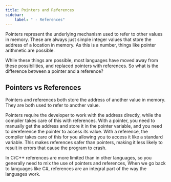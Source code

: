 ```yaml
---
title: Pointers and References
sidebar:
    label: " - References"
---
```


Pointers represent the underlying mechanism used to refer to other values in memory. These are always just simple integer values that store the address of a location in memory. As this is a number, things like pointer arithmetic are possible.

While these things are possible, most languages have moved away from these possibilities, and replaced pointers with references. So what is the difference between a pointer and a reference?

## Pointers vs References

Pointers and references both store the address of another value in memory. They are both used to refer to another value.

Pointers require the developer to work with the address directly, while the compiler takes care of this with references. With a pointer, you need to manually get the address and store it in the pointer variable, and you need to dereference the pointer to access its value. With a reference, the compiler takes care of this for you allowing you to access it like a standard variable. This makes references safer than pointers, making it less likely to result in errors that cause the program to crash.

In C/C++ references are more limited than in other languages, so you generally need to mix the use of pointers and references, When we go back to languages like C#, references are an integral part of the way the languages work.
